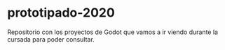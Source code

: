 # prototipado-2020
Repositorio con los proyectos de Godot que vamos a ir viendo durante la cursada para poder consultar.
